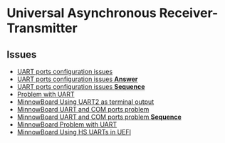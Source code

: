 Universal Asynchronous Receiver-Transmitter
==

## Issues

- [UART ports configuration issues](http://lists.elinux.org/pipermail/elinux-minnowboard/Week-of-Mon-20150601/001597.html)
 - [UART ports configuration issues **Answer**](http://lists.elinux.org/pipermail/elinux-minnowboard/Week-of-Mon-20150601/001607.html)
 - [UART ports configuration issues **Sequence**](http://lists.elinux.org/pipermail/elinux-minnowboard/Week-of-Mon-20150720/001774.html)
- [Problem with UART](http://lists.elinux.org/pipermail/elinux-minnowboard/Week-of-Mon-20150615/001657.html)
- [MinnowBoard Using UART2 as terminal output](http://lists.elinux.org/pipermail/elinux-minnowboard/Week-of-Mon-20140421/000088.html)
- [MinnowBoard UART and COM ports problem](http://lists.elinux.org/pipermail/elinux-minnowboard/Week-of-Mon-20150622/001676.html)
 - [MinnowBoard UART and COM ports problem __Sequence__](http://lists.elinux.org/pipermail/elinux-minnowboard/Week-of-Mon-20150629/001693.html)
- [MinnowBoard Problem with UART](http://lists.elinux.org/pipermail/elinux-minnowboard/Week-of-Mon-20150622/001662.html)
- [MinnowBoard Using HS UARTs in UEFI](http://lists.elinux.org/pipermail/elinux-minnowboard/Week-of-Mon-20150817/001826.html)